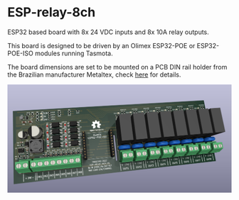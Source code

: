 # ESP-relay-8ch

ESP32 based board with 8x 24 VDC inputs and 8x 10A relay outputs.

This board is designed to be driven by an Olimex ESP32-POE or ESP32-POE-ISO modules running Tasmota.

The board dimensions are set to be mounted on a PCB DIN rail holder from the Brazilian manufacturer Metaltex, check [here](https://www.metaltex.com.br/produtos/componentes/suportes/sp7-suporte-para-montagem-de-placa-de-circuito-impresso-em-trilho-din) for details.

![alt text](https://github.com/thermseekr/ESP-relay-8ch/blob/main/V1/ESP-relay-8ch-V1.png "ESP-relay-8ch")
